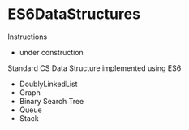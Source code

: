 # ES6DataStructures
Instructions
- under construction

Standard CS Data Structure implemented using ES6
- DoublyLinkedList
- Graph
- Binary Search Tree
- Queue
- Stack
